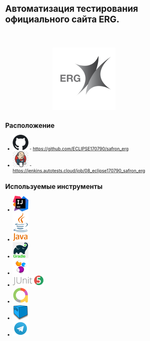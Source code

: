 # Автоматизация тестирования официального сайта ERG.


<h1 align="center">
  <br>
  <a href="https://erg.kz/ru"><img src="img/ERG.png" alt="ERG" width="200"></a>
</h1>

## Расположение
* <a href="https://github.com/ECLIPSE170790/safron_erg/"><img src="img\GitHub.png" alt="GitHub" width="50"></a> - https://github.com/ECLIPSE170790/safron_erg
* <a href="https://jenkins.autotests.cloud/job/08_eclipse170790_safron_erg/"><img src="img\Jenkins.jpg" alt="Jenkins" width="50"></a> - https://jenkins.autotests.cloud/job/08_eclipse170790_safron_erg

## Используемые инструменты

* <img src="img/IDEA.png" alt="Idea" width="50">
* <img src="img/Java.png" alt="Java" width="50">
* <img src="img/Gradle.png" alt="Gradle" width="50">
* <img src="img/Selenide.svg" alt="Selenide" width="50">
* <img src="img/JUnit.png" alt="JUnit" width="100">
* <img src="img/Allure.png" alt="Allure" width="50">
* <img src="img/Selenoid.png" alt="Selenoid" width="50">
* <img src="img/Telegram.svg" alt="Telegram" width="50">

